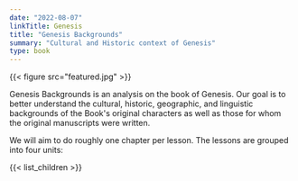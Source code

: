 ```yaml
---
date: "2022-08-07"
linkTitle: Genesis
title: "Genesis Backgrounds"
summary: "Cultural and Historic context of Genesis"
type: book
---
```


{{< figure src="featured.jpg" >}}



Genesis Backgrounds is an analysis on the book of Genesis. Our goal is to better understand the cultural, historic, geographic, and linguistic backgrounds of the Book's original characters as well as those for whom the original manuscripts were written.

We will aim to do roughly one chapter per lesson.   The lessons are grouped into four units:


{{< list_children >}}







 
